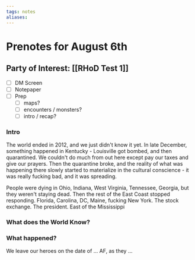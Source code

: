```yaml
---
tags: notes
aliases:
---
```


# Prenotes for August 6th
## Party of Interest: [[RHoD Test 1]]
- [ ] DM Screen
- [ ] Notepaper
- [ ] Prep
	- [ ] maps?
	- [ ] encounters / monsters?
	- [ ] intro / recap?

### Intro
The world ended in 2012, and we just didn't know it yet. In late December, something happened in Kentucky - Louisville got bombed, and then quarantined. We couldn't do much from out here except pay our taxes and give our prayers. Then the quarantine broke, and the reality of what was happening there slowly started to materialize in the cultural conscience - it was really fucking bad, and it was spreading. 

People were dying in Ohio, Indiana, West Virginia, Tennessee, Georgia, but they weren't staying dead. Then the rest of the East Coast stopped responding. Florida, Carolina, DC, Maine, fucking New York. The stock exchange. The president. East of the Mississippi 

### What does the World Know?


### What happened?


We leave our heroes on the date of ... AF, as they ...